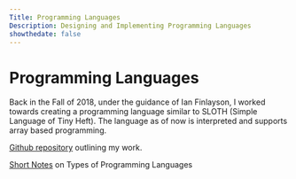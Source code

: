 ```yaml
---
Title: Programming Languages 
Description: Designing and Implementing Programming Languages
showthedate: false
---
```


# Programming Languages
Back in the Fall of 2018, under the guidance of Ian Finlayson, I worked towards creating a programming language similar to SLOTH (Simple Language of Tiny Heft). The language as of now is interpreted and supports array based programming.

[Github repository](https://github.com/brandon-rozek/sloth) outlining my work.

[Short Notes](types) on Types of Programming Languages